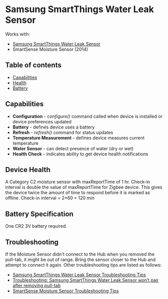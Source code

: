 # Samsung SmartThings Water Leak Sensor



Works with: 

* [Samsung SmartThings Water Leak Sensor](https://shop.smartthings.com/#!/products/samsung-smartthings-water-leak-sensor)
* SmartSense Moisture Sensor (2014)

## Table of contents

* [Capabilities](#capabilities)
* [Health](#device-health)
* [Battery](#battery-specification)

## Capabilities

* **Configuration** - _configure()_ command called when device is installed or device preferences updated
* **Battery** - defines device uses a battery
* **Refresh** - _refresh()_ command for status updates
* **Temperature Measurement** - defines device measures current temperature
* **Water Sensor** - can detect presence of water (dry or wet)
* **Health Check** - indicates ability to get device health notifications

## Device Health

A Category C2 moisture sensor with maxReportTime of 1 hr.
Check-in interval is double the value of maxReportTime for Zigbee device. 
This gives the device twice the amount of time to respond before it is marked as offline.
Check-in interval = 2*60 = 120 min

## Battery Specification

One CR2 3V battery required.

## Troubleshooting

If the Moisture Sensor didn't connect to the Hub when you removed the pull-tab, it might be out of range. 
Bring the sensor closer to the Hub and attempt to connect it again.
Other troubleshooting tips are listed as follows:
* [Samsung SmartThings Water Leak Sensor Troubleshooting Tips](https://support.smartthings.com/hc/en-us/articles/205957630)
* [Troubleshooting: Samsung SmartThings Water Leak Sensor won’t pair after removing pull-tab](https://support.smartthings.com/hc/en-us/articles/204966616-Troubleshooting-Samsung-SmartThings-device-won-t-pair-after-removing-pull-tab)
* [SmartSense Moisture Sensor Troubleshooting Tips](https://support.smartthings.com/hc/en-us/articles/202847044-SmartSense-Moisture-Sensor)
